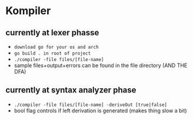 # Kompiler


## currently at lexer phasse
- ```download go for your os and arch```
- ```go build . in root of project```
- ```./compiler -file files/[file-name]```
- sample files+output+errors can be found in the file directory (AND THE DFA)

## currently at syntax analyzer phase 

- ```./compiler -file files/[file-name] -deriveOut [true|false]```
- bool flag controls if left derivation is generated (makes thing slow a bit)
